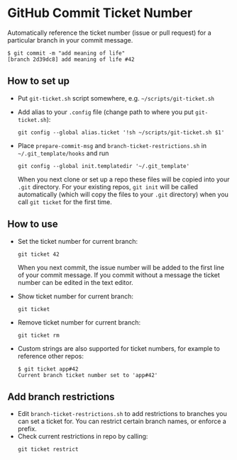 # GitHub Commit Ticket Number
Automatically reference the ticket number (issue or pull request) for a particular branch in your commit message.

```
$ git commit -m "add meaning of life"
[branch 2d39dc8] add meaning of life #42
```

## How to set up

- Put `git-ticket.sh` script somewhere, e.g. `~/scripts/git-ticket.sh`
- Add alias to your `.config` file (change path to where you put `git-ticket.sh`):

  ```
  git config --global alias.ticket '!sh ~/scripts/git-ticket.sh $1'
  ```
- Place `prepare-commit-msg` and `branch-ticket-restrictions.sh` in `~/.git_template/hooks` and run

  ```
  git config --global init.templatedir '~/.git_template'
  ```

  When you next clone or set up a repo these files will be copied into your `.git` directory. For your existing repos, `git init` will be called automatically (which will copy the files to your `.git` directory) when you call `git ticket` for the first time.

## How to use

- Set the ticket number for current branch:
  ```
  git ticket 42
  ```
  When you next commit, the issue number will be added to the first line of your commit message. If you commit without a message the ticket number can be edited in the text editor.

- Show ticket number for current branch:
  ```
  git ticket
  ```
- Remove ticket number for current branch:
  ```
  git ticket rm
  ```
- Custom strings are also supported for ticket numbers, for example to reference other repos:

  ```
  $ git ticket app#42
  Current branch ticket number set to 'app#42'
  ```

## Add branch restrictions

- Edit `branch-ticket-restrictions.sh` to add restrictions to branches you can set a ticket for. You can restrict certain branch names, or enforce a prefix.
- Check current restrictions in repo by calling:
  ```
  git ticket restrict
  ```
